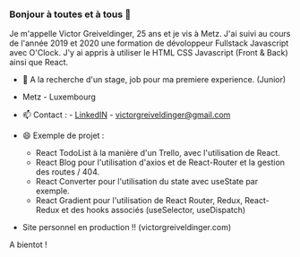 ### Bonjour à toutes et à tous 👋


Je m'appelle Victor Greiveldinger, 25 ans et je vis à Metz. 
J'ai suivi au cours de l'année 2019 et 2020 une formation de dévoloppeur Fullstack Javascript avec O'Clock. J'y ai appris à utiliser le HTML CSS Javascript (Front & Back) ainsi que React.

- 🌱 A la recherche d'un stage, job pour ma premiere experience. (Junior)
- Metz - Luxembourg
     
- 📫 Contact :
          - [LinkedIN](https://www.linkedin.com/in/victor-greiveldinger-0b21471a7/)
          - victorgreiveldinger@gmail.com
  
- 😄 Exemple de projet :
     * React TodoList à la manière d'un Trello, avec l'utilisation de React.
     * React Blog pour l'utilisation d'axios et de React-Router et la gestion des routes / 404.
     * React Converter pour l'utilisation du state avec useState par exemple.
     * React Gradient pour l'utilisation de React Router, Redux, React-Redux et des hooks associés (useSelector, useDispatch)
     

- Site personnel en production !! (victorgreiveldinger.com)

A bientot !

